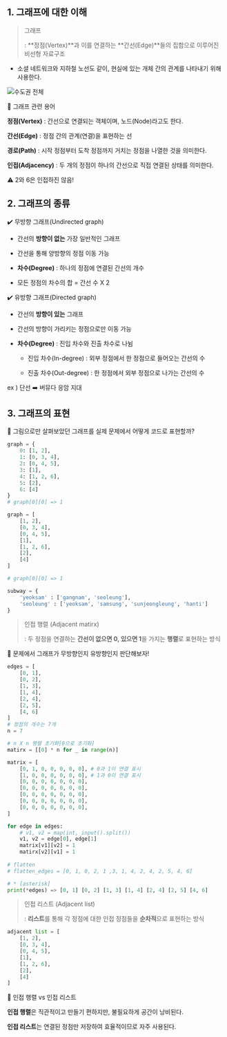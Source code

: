 ## 1. 그래프에 대한 이해

> 그래프
>
> : **정점(Vertex)**과 이를 연결하는 **간선(Edge)**들의 집합으로 이루어진 비선형 자료구조

- 소셜 네트워크와 지하철 노선도 같이, 현실에 있는 개체 간의 관계를 나타내기 위해 사용한다.

![수도권 전체](알고리즘_Graph.assets/smap_sg_all.png)

📍 그래프 관련 용어

**정점(Vertex)** : 간선으로 연결되는 객체이며, 노드(Node)라고도 한다.

**간선(Edge)** : 정점 간의 관계(연결)을 표현하는 선

**경로(Path)** : 시작 정점부터 도착 정점까지 거치는 정점을 나열한 것을 의미한다.

**인접(Adjacency)** : 두 개의 정점이 하나의 간선으로 직접 연결된 상태를 의미한다.

⚠️ 2와 6은 인접하진 않음!

## 2. 그래프의 종류

✔️ 무방향 그래프(Undirected graph)

- 간선의 **방향이 없는** 가장 일반적인 그래프
- 간선을 통해 양방향의 정점 이동 가능
- **차수(Degree)** : 하나의 정점에 연결된 간선의 개수

- 모든 정점의 차수의 합 = 간선 수 X 2

  

✔️ 유방향 그래프(Directed graph)

- 간선의 **방향이 있는** 그래프

- 간선의 방향이 가리키는 정점으로만 이동 가능

- **차수(Degree)** : 진입 차수와 진출 차수로 나뉨

  - 진입 차수(In-degree) : 외부 정점에서 한 정점으로 들어오는 간선의 수

  - 진출 차수(Out-degree) : 한 정점에서 외부 정점으로 나가는 간선의 수

ex ) 단선 ➡️ 버뮤다 응암 지대

## 3. 그래프의 표현

🤔 그림으로만 살펴보았던 그래프를 실제 문제에서 어떻게 코드로 표현할까?

```python
graph = {
    0: [1, 2],
    1: [0, 3, 4],
    2: [0, 4, 5],
    3: [1],
    4: [1, 2, 6],
    5: [2],
    6: [4]
}
# graph[0][0] => 1

graph = [
    [1, 2],
    [0, 3, 4],
    [0, 4, 5],
    [1],
    [1, 2, 6],
    [2],
    [4]
]

# graph[0][0] => 1
```

```python
subway = {
    'yeoksam' : ['gangnam', 'seoleung'],
    'seoleung' : ['yeoksam', 'samsung', 'sunjeongleung', 'hanti']
}
```

> 인접 행렬 (Adjacent matirx)
>
> : 두 정점을 연결하는 **간선이 없으면 0, 있으면 1**을 가지는 **행렬**로 표현하는 방식

📍 문제에서 그래프가 무방향인지 유방향인지 판단해보자!

```python
edges = [
    [0, 1],
    [0, 2],
    [1, 3],
    [1, 4],
    [2, 4],
    [2, 5],
    [4, 6]
]
# 정점의 개수는 7개
n = 7

# n X n 행렬 초기화[0으로 초기화]
matirx = [[0] * n for _ in range(n)]

matrix = [
    [0, 1, 0, 0, 0, 0, 0], # 0과 1이 연결 표시
    [1, 0, 0, 0, 0, 0, 0], # 1과 0이 연결 표시
    [0, 0, 0, 0, 0, 0, 0],
    [0, 0, 0, 0, 0, 0, 0],
    [0, 0, 0, 0, 0, 0, 0],
    [0, 0, 0, 0, 0, 0, 0],
    [0, 0, 0, 0, 0, 0, 0],
]

for edge in edges:
    # v1, v2 = map(int, input().split())
    v1, v2 = edge[0], edge[1]
    matrix[v1][v2] = 1 
    matirx[v2][v1] = 1 
    
# flatten
# flatten_edges = [0, 1, 0, 2, 1 ,3, 1, 4, 2, 4, 2, 5, 4, 6]

# * [asterisk]
print(*edges) => [0, 1] [0, 2] [1, 3] [1, 4] [2, 4] [2, 5] [4, 6]
```

> 인접 리스트 (Adjacent list)
>
> : **리스트**를 통해 각 정점에 대한 인접 정점들을 **순차적**으로 표현하는 방식

```python
adjacent list = [
    [1, 2],
    [0, 3, 4],
    [0, 4, 5],
    [1],
    [1, 2, 6],
    [2],
    [4]
]
```

🤔 인접 행렬 vs 인접 리스트

**인접 행렬**은 직관적이고 만들기 편하지만, 불필요하게 공간이 낭비된다.

**인접 리스트**는 연결된 정점만 저장하여 효율적이므로 자주 사용된다.